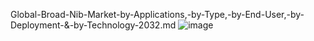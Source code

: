 Global-Broad-Nib-Market-by-Applications,-by-Type,-by-End-User,-by-Deployment-&-by-Technology-2032.md
![image](https://github.com/user-attachments/assets/b6a1c7b4-96d2-4810-ad1b-6ed8bfb24c9f)
